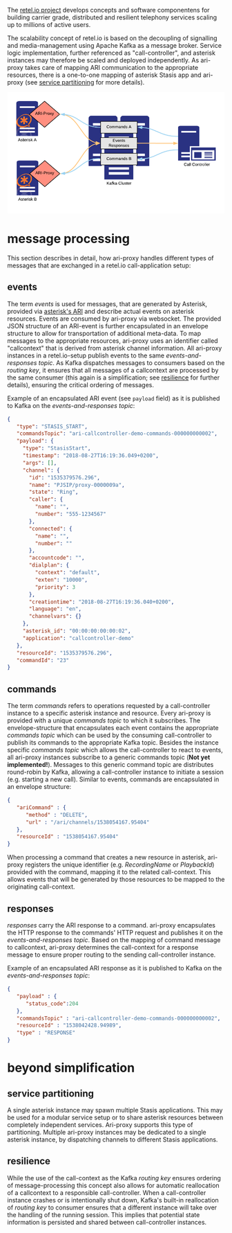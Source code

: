 The [retel.io project](http://retel.io) develops concepts and software componentens for building carrier grade, distributed and resilient telephony services scaling up to millions of active users.

The scalability concept of retel.io is based on the decoupling of signalling and media-management using Apache Kafka as a message broker. Service logic implementation, further referenced as "call-controller", and asterisk instances may therefore be scaled and deployed independently. As ari-proxy takes care of mapping ARI communication to the appropriate resources, there is a one-to-one mapping of asterisk Stasis app and ari-proxy (see [service partitioning](#service-partitioning) for more details).

![Architecture Overview](images/architecture_overview.png "Architecture Overview")

# message processing
This section describes in detail, how ari-proxy handles different types of messages that are exchanged in a retel.io call-application setup:

## events
The term *events* is used for messages, that are generated by Asterisk, provided via [asterisk's ARI](https://wiki.asterisk.org/wiki/display/AST/Getting+Started+with+ARI) and describe actual events on asterisk resources. Events are consumed by ari-proxy via websocket. The provided JSON structure of an ARI-event is further encapsulated in an envelope structure to allow for transportation of additional meta-data. To map messages to the appropriate resources, ari-proxy uses an identifier called "callcontext" that is derived from asterisk channel information. All ari-proxy instances in a retel.io-setup publish events to the same *events-and-responses topic*. As Kafka dispatches messages to consumers based on the *routing key*, it ensures that all messages of a callcontext are processed by the same consumer (this again is a simplification; see [resilience](#resilience) for further details), ensuring the critical ordering of messages.

Example of an encapsulated ARI event (see `payload` field) as it is published to Kafka on the *events-and-responses topic*:
```json
{
   "type": "STASIS_START",
   "commandsTopic": "ari-callcontroller-demo-commands-000000000002",
   "payload": {
     "type": "StasisStart",
     "timestamp": "2018-08-27T16:19:36.049+0200",
     "args": [],
     "channel": {
       "id": "1535379576.296",
       "name": "PJSIP/proxy-0000009a",
       "state": "Ring",
       "caller": {
         "name": "",
         "number": "555-1234567"
       },
       "connected": {
         "name": "",
         "number": ""
       },
       "accountcode": "",
       "dialplan": {
         "context": "default",
         "exten": "10000",
         "priority": 3
       },
       "creationtime": "2018-08-27T16:19:36.040+0200",
       "language": "en",
       "channelvars": {}
     },
     "asterisk_id": "00:00:00:00:00:02",
     "application": "callcontroller-demo"
   },
   "resourceId": "1535379576.296",
   "commandId": "23"
}

```

## commands
The term *commands* refers to operations requested by a call-controller instance to a specific asterisk instance and resource. Every ari-proxy is provided with a unique *commands topic* to which it subscribes. The envelope-structure that encapsulates each event contains the appropriate *commands topic* which can be used by the consuming call-controller to publish its commands to the appropriate Kafka topic. Besides the instance specific *commands topic* which allows the call-controller to react to events, all ari-proxy instances subscribe to a generic commands topic (**Not yet implemented!**). Messages to this generic command topic are distributes round-robin by Kafka, allowing a call-controller instance to initiate a session (e.g. starting a new call). Similar to events, commands are encapsulated in an envelope structure:

```json
{
   "ariCommand" : {
      "method" : "DELETE",
      "url" : "/ari/channels/1538054167.95404"
   },
   "resourceId" : "1538054167.95404"
}
```

When processing a command that creates a new resource in asterisk, ari-proxy registers the unique identifier (e.g. *RecordingName* or *PlaybackId*) provided with the command, mapping it to the related call-context. This allows events that will be generated by those resources to be mapped to the originating call-context.

## responses
*responses* carry the ARI response to a command. ari-proxy encapsulates the HTTP response to the commands' HTTP request and publishes it on the *events-and-responses topic*. Based on the mapping of command message to callcontext, ari-proxy determines the call-context for a response message to ensure proper routing to the sending call-controller instance.

Example of an encapsulated ARI response as it is published to Kafka on the *events-and-responses topic*:
```json
{
   "payload" : {
      "status_code":204
   },
   "commandsTopic" : "ari-callcontroller-demo-commands-000000000002",
   "resourceId" : "1538042428.94989",
   "type" : "RESPONSE"
}
```

# beyond simplification
## service partitioning
A single asterisk instance may spawn multiple Stasis applications. This may be used for a modular service setup or to share asterisk resources between completely independent services. Ari-proxy supports this type of partitioning. Multiple ari-proxy instances may be dedicated to a single asterisk instance, by dispatching channels to different Stasis applications.

## resilience
While the use of the call-context as the Kafka *routing key* ensures ordering of message-processing this concept also allows for automatic reallocation of a callcontext to a responsible call-controller. When a call-controller instance crashes or is intentionally shut down, Kafka's built-in reallocation of *routing key* to consumer ensures that a different instance will take over the handling of the running session. This implies that potential state information is persisted and shared between call-controller instances.
